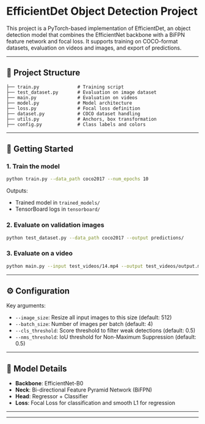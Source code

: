 # EfficientDet Object Detection Project

This project is a PyTorch-based implementation of EfficientDet, an object detection model that combines the EfficientNet backbone with a BiFPN feature network and focal loss. It supports training on COCO-format datasets, evaluation on videos and images, and export of predictions.

---

## 📁 Project Structure

```
├── train.py              # Training script
├── test_dataset.py       # Evaluation on image dataset
├── main.py               # Evaluation on videos
├── model.py              # Model architecture
├── loss.py               # Focal loss definition
├── dataset.py            # COCO dataset handling
├── utils.py              # Anchors, box transformation
├── config.py             # Class labels and colors
```

---

## 🚀 Getting Started

### 1. Train the model

```bash
python train.py --data_path coco2017 --num_epochs 10
```

Outputs:

* Trained model in `trained_models/`
* TensorBoard logs in `tensorboard/`

### 2. Evaluate on validation images

```bash
python test_dataset.py --data_path coco2017 --output predictions/
```

### 3. Evaluate on a video

```bash
python main.py --input test_videos/14.mp4 --output test_videos/output.mp4
```

---

## ⚙️ Configuration

Key arguments:

* `--image_size`: Resize all input images to this size (default: 512)
* `--batch_size`: Number of images per batch (default: 4)
* `--cls_threshold`: Score threshold to filter weak detections (default: 0.5)
* `--nms_threshold`: IoU threshold for Non-Maximum Suppression (default: 0.5)

---

## 🧠 Model Details

* **Backbone**: EfficientNet-B0
* **Neck**: Bi-directional Feature Pyramid Network (BiFPN)
* **Head**: Regressor + Classifier
* **Loss**: Focal Loss for classification and smooth L1 for regression

---

---
